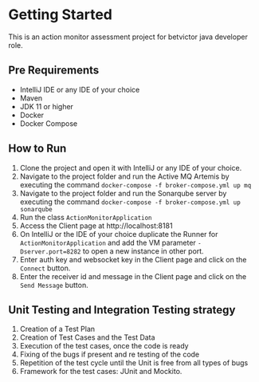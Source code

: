# Getting Started

This is an action monitor assessment project for betvictor java developer role.

## Pre Requirements
- IntelliJ IDE or any IDE of your choice
- Maven
- JDK 11 or higher
- Docker
- Docker Compose

## How to Run

1. Clone the project and open it with IntelliJ or any IDE of your choice.
2. Navigate to the project folder and run the Active MQ Artemis by executing the command `docker-compose -f broker-compose.yml up mq`
3. Navigate to the project folder and run the Sonarqube server by executing the command  `docker-compose -f broker-compose.yml up sonarqube`
4. Run the class `ActionMonitorApplication`
5. Access the Client page at http://localhost:8181
6. On IntelliJ or the IDE of your choice duplicate the Runner for `ActionMonitorApplication` and add the VM parameter `-Dserver.port=8282` to open a new instance in other port.
7. Enter auth key and websocket key in the Client page and click on the `Connect` button.
8. Enter the receiver id and message in the Client page and click on the `Send Message` button.

## Unit Testing and Integration Testing strategy
1. Creation of a Test Plan
2. Creation of Test Cases and the Test Data
3. Execution of the test cases, once the code is ready
4. Fixing of the bugs if present and re testing of the code
5. Repetition of the test cycle until the Unit is free from all types of bugs
6. Framework for the test cases: JUnit and Mockito.



